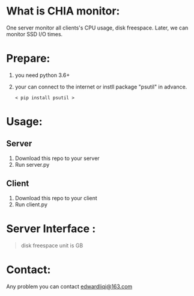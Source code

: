 # What is CHIA monitor:

One server monitor all clients's CPU usage, disk freespace.
Later, we can monitor SSD I/O times.

# Prepare:

1. you need python 3.6+
2. your can connect to the internet or instll package "psutil" in advance.

    `< pip install psutil >`

# Usage:
## Server
1. Download this repo to your server
2. Run server.py

## Client
1. Download this repo to your client
2. Run client.py

# Server Interface :

 > disk freespace unit is GB

# Contact:

Any problem you can contact edwardliqi@163.com

